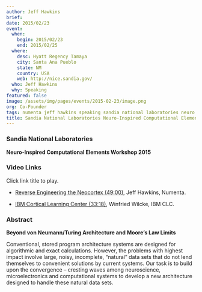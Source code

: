 ```yaml
---
author: Jeff Hawkins
brief:
date: 2015/02/23
event:
  when:
    begin: 2015/02/23
    end: 2015/02/25
  where:
    desc: Hyatt Regency Tamaya
    city: Santa Ana Pueblo
    state: NM
    country: USA
    web: http://nice.sandia.gov/
  who: Jeff Hawkins
  why: Speaking
featured: false
image: /assets/img/pages/events/2015-02-23/image.png
org: Co-Founder
tags: numenta jeff hawkins speaking sandia national laboratories neuro inspired computational elements workshop 2015
title: Sandia National Laboratories Neuro-Inspired Computational Elements Workshop 2015
---
```


### Sandia National Laboratories

**Neuro-Inspired Computational Elements Workshop 2015**


### Video Links

Click link title to play.

* [Reverse Engineering the Neocortex (49:00)](http://digitalops.sandia.gov/Mediasite/Play/515d11e3d7404d608c3b50ba4e8496981d),
  Jeff Hawkins, Numenta.

* [IBM Cortical Learning Center (33:18)](http://digitalops.sandia.gov/Mediasite/Play/1365ba62685c4c91a1cb7143c1e321cc1d),
  Winfried Wilcke, IBM CLC.


### Abstract

**Beyond von Neumann/Turing Architecture and Moore’s Law Limits**

Conventional, stored program architecture systems are designed for algorithmic
and exact calculations.  However, the problems with highest impact involve
large, noisy, incomplete, “natural” data sets that do not lend themselves to
convenient solutions by current systems.  Our task is to build upon the
convergence – cresting waves among neuroscience, microelectronics and
computational systems to develop a new architecture designed to handle these
natural data sets.
